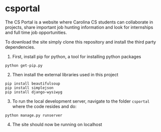 csportal
========

The CS Portal is a website where Carolina CS students can collaborate in projects, share important job hunting information and look for internships and full time job opportunities.

To download the site simply clone this repository and install the third party dependencies. 

1) First, install pip for python, a tool for installing python packages
```
python get-pip.py
```
2) Then install the external libraries used in this project
```
pip install beautifulsoup
pip install simplejson
pip install django-wysiwyg
```
3) To run the local development server, navigate to the folder ```csportal``` where the code resides and do:

```
python manage.py runserver
```

4) The site should now be running on localhost
